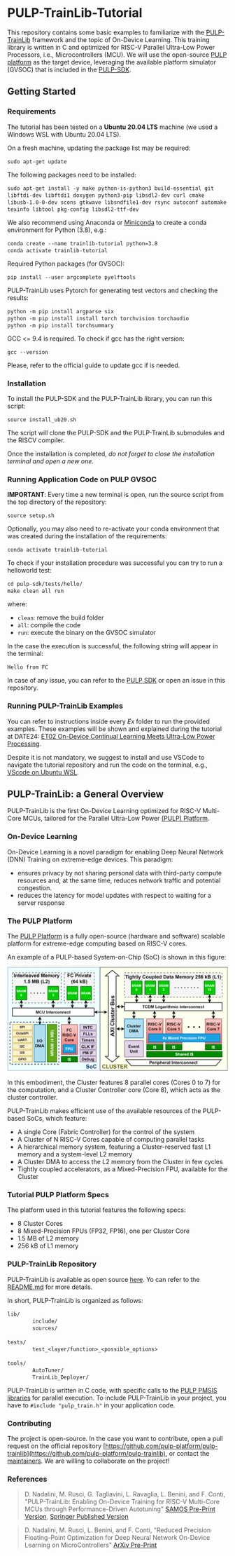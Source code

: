 # PULP-TrainLib-Tutorial

This repository contains some basic examples to familiarize with the [PULP-TrainLib](https://github.com/pulp-platform/pulp-trainlib) framework and the topic of On-Device Learning.
This training library is written in C and optimized for RISC-V Parallel Ultra-Low Power Processors, i.e., Microcontrollers (MCU). 
We will use the open-source [PULP platform](https://github.com/pulp-platform/pulp) as the target device, leveraging the available platform simulator (GVSOC) that is included in the [PULP-SDK](https://github.com/pulp-platform/pulp-sdk).

## Getting Started

### Requirements
The tutorial has been tested on a **Ubuntu 20.04 LTS** machine (we used a Windows WSL with Ubuntu 20.04 LTS).

On a fresh machine, updating the package list may be required:
```
sudo apt-get update
```
The following packages need to be installed:
```
sudo apt-get install -y make python-is-python3 build-essential git libftdi-dev libftdi1 doxygen python3-pip libsdl2-dev curl cmake libusb-1.0-0-dev scons gtkwave libsndfile1-dev rsync autoconf automake texinfo libtool pkg-config libsdl2-ttf-dev
```
We also recommend using Anaconda or [Miniconda](https://docs.anaconda.com/free/miniconda/miniconda-install/) to create a conda environment for Python (3.8), e.g.:
```
conda create --name trainlib-tutorial python=3.8
conda activate trainlib-tutorial
```
Required Python packages (for GVSOC):
```
pip install --user argcomplete pyelftools
```
PULP-TrainLib uses Pytorch for generating test vectors and checking the results:
```
python -m pip install argparse six
python -m pip install install torch torchvision torchaudio
python -m pip install torchsummary
```

GCC <= 9.4 is required. To check if gcc has the right version:
```
gcc --version
```
Please, refer to the official guide to update gcc if is needed.

### Installation

To install the PULP-SDK and the PULP-TrainLib library, you can run this script:
```
source install_ub20.sh
```
The script will clone the PULP-SDK and the PULP-TrainLib submodules and the RISCV compiler. 

Once the installation is completed, _do not forget to close the installation terminal and open a new one_.


### Running Application Code on PULP GVSOC
**IMPORTANT**: Every time a new terminal is open, run the source script from the top directory of the repository:
```
source setup.sh
```
Optionally, you may also need to re-activate your conda environment that was created during the installation of the requirements:
```
conda activate trainlib-tutorial
```

To check if your installation procedure was successful you can try to run a helloworld test:
```
cd pulp-sdk/tests/hello/
make clean all run
```
where:
- `clean`: remove the build folder
- `all`: compile the code
- `run`: execute the binary on the GVSOC simulator

In the case the execution is successful, the following string will appear in the terminal:
```
Hello from FC
```

In case of any issue, you can refer to the [PULP SDK](https://github.com/pulp-platform/pulp-sdk) or open an issue in this repository.


### Running PULP-TrainLib Examples
You can refer to instructions inside every _Ex_ folder to run the provided examples. 
These examples will be shown and explained during the tutorial at DATE24:  [ET02 On-Device Continual Learning Meets Ultra-Low Power Processing](https://www.date-conference.com/embedded-tutorial/et02).

Despite it is not mandatory, we suggest to install and use VSCode to navigate the tutorial repository and run the code on the terminal, e.g., [VScode on Ubuntu WSL](https://code.visualstudio.com/docs/remote/wsl-tutorial).


## PULP-TrainLib: a General Overview

PULP-TrainLib is the first On-Device Learning optimized for RISC-V Multi-Core MCUs, tailored for the Parallel Ultra-Low Power [(PULP) Platform](https://www.pulp-platform.org/). 

### On-Device Learning

On-Device Learning is a novel paradigm for enabling Deep Neural Network (DNN) Training on extreme-edge devices. 
This paradigm: 
- ensures privacy by not sharing personal data with third-party compute resources and, at the same time, reduces network traffic and potential congestion. 
- reduces the latency for model updates with respect to waiting for a server response

### The PULP Platform

The [PULP Platform](https://www.pulp-platform.org/) is a fully open-source (hardware and software) scalable platform for extreme-edge computing based on RISC-V cores. 

An example of a PULP-based System-on-Chip (SoC) is shown in this figure:

![PULP](img/PULP.png)

In this embodiment, the Cluster features 8 parallel cores (Cores 0 to 7) for the computation, and a Cluster Controller core (Core 8), which acts as the cluster controller.

PULP-TrainLib makes efficient use of the available resources of the PULP-based SoCs, which feature:

- A single Core (Fabric Controller) for the control of the system
- A Cluster of N RISC-V Cores capable of computing parallel tasks
- A hierarchical memory system, featuring a Cluster-reserved fast L1 memory and a system-level L2 memory
- A Cluster DMA to access the L2 memory from the Cluster in few cycles
- Tightly coupled accelerators, as a Mixed-Precision FPU, available for the Cluster 

### Tutorial PULP Platform Specs
The platform used in this tutorial features the following specs:

- 8 Cluster Cores
- 8 Mixed-Precision FPUs (FP32, FP16), one per Cluster Core
- 1.5 MB of L2 memory
- 256 kB of L1 memory 

### PULP-TrainLib Repository

PULP-TrainLib is available as open source [here](https://github.com/pulp-platform/pulp-trainlib). 
Yo can refer to the [README.md](../pulp-trainlib/README.md) for more details. 

In short, PULP-TrainLib is organized as follows:

```
lib/                            
        include/                
        sources/                

tests/                          
        test_<layer/function>_<possible_options>

tools/                          
        AutoTuner/              
        TrainLib_Deployer/      
```



PULP-TrainLib is written in C code, with specific calls to the [PULP PMSIS libraries](https://github.com/pulp-platform/pulp-sdk/tree/main/rtos/pmsis) for parallel execution.
To include PULP-TrainLib in your project, you have to `#include "pulp_train.h"` in your application code.

### Contributing

The project is open-source. 
In the case you want to contribute, open a pull request on the official repository [https://github.com/pulp-platform/pulp-trainlib](https://github.com/pulp-platform/pulp-trainlib), or contact the [maintainers](https://github.com/pulp-platform/pulp-trainlib/blob/main/README.md#contributors). 
We are willing to collaborate on the project!

### References

> D. Nadalini, M. Rusci, G. Tagliavini, L. Ravaglia, L. Benini, and F. Conti, "PULP-TrainLib: Enabling On-Device Training for RISC-V Multi-Core MCUs through Performance-Driven Autotuning" [SAMOS Pre-Print Version](https://www.samos-conference.com/Resources_Samos_Websites/Proceedings_Repository_SAMOS/2022/Papers/Paper_14.pdf), [Springer Published Version](https://link.springer.com/chapter/10.1007/978-3-031-15074-6_13)

> D. Nadalini, M. Rusci, L. Benini, and F. Conti, "Reduced Precision Floating-Point Optimization for Deep Neural Network On-Device Learning on MicroControllers" [ArXiv Pre-Print](https://arxiv.org/abs/2305.19167)


